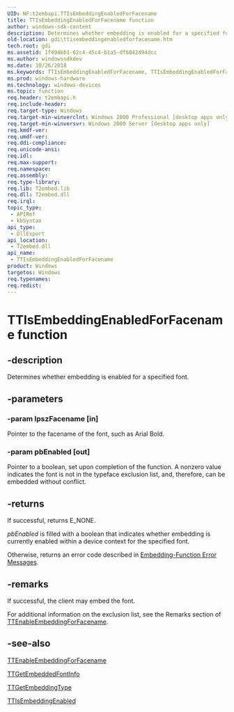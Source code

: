 ```yaml
---
UID: NF:t2embapi.TTIsEmbeddingEnabledForFacename
title: TTIsEmbeddingEnabledForFacename function
author: windows-sdk-content
description: Determines whether embedding is enabled for a specified font.
old-location: gdi\ttisembeddingenabledforfacename.htm
tech.root: gdi
ms.assetid: 1f494bb1-62c4-45c4-b1a5-df6842d94dcc
ms.author: windowssdkdev
ms.date: 10/26/2018
ms.keywords: TTIsEmbeddingEnabledForFacename, TTIsEmbeddingEnabledForFacename function [Windows GDI], _win32_TTIsEmbeddingEnabledForFacename, gdi.ttisembeddingenabledforfacename, t2embapi/TTIsEmbeddingEnabledForFacename
ms.prod: windows-hardware
ms.technology: windows-devices
ms.topic: function
req.header: t2embapi.h
req.include-header: 
req.target-type: Windows
req.target-min-winverclnt: Windows 2000 Professional [desktop apps only]
req.target-min-winversvr: Windows 2000 Server [desktop apps only]
req.kmdf-ver: 
req.umdf-ver: 
req.ddi-compliance: 
req.unicode-ansi: 
req.idl: 
req.max-support: 
req.namespace: 
req.assembly: 
req.type-library: 
req.lib: T2embed.lib
req.dll: T2embed.dll
req.irql: 
topic_type:
 - APIRef
 - kbSyntax
api_type:
 - DllExport
api_location:
 - T2embed.dll
api_name:
 - TTIsEmbeddingEnabledForFacename
product: Windows
targetos: Windows
req.typenames: 
req.redist: 
---
```


# TTIsEmbeddingEnabledForFacename function


## -description


Determines whether embedding is enabled for a specified font.


## -parameters




### -param lpszFacename [in]

Pointer to the facename of the font, such as Arial Bold.


### -param pbEnabled [out]

Pointer to a boolean, set upon completion of the function. A nonzero value indicates the font is not in the typeface exclusion list, and, therefore, can be embedded without conflict.


## -returns



If successful, returns E_NONE.

<i>pbEnabled</i> is filled with a boolean that indicates whether embedding is currently enabled within a device context for the specified font.

Otherwise, returns an error code described in <a href="https://msdn.microsoft.com/71effafe-55a9-40ed-81c7-07278eba32d3">Embedding-Function Error Messages</a>.




## -remarks



If successful, the client may embed the font.

For additional information on the exclusion list, see the Remarks section of <a href="https://msdn.microsoft.com/05d74bfb-28c4-4e1a-9e18-df868f8fa784">TTEnableEmbeddingForFacename</a>.




## -see-also




<a href="https://msdn.microsoft.com/05d74bfb-28c4-4e1a-9e18-df868f8fa784">TTEnableEmbeddingForFacename</a>



<a href="https://msdn.microsoft.com/0ce9ade0-df5b-4a2a-adf6-ca641e27d2bd">TTGetEmbeddedFontInfo</a>



<a href="https://msdn.microsoft.com/c442447f-221d-4bce-9749-fb9fbe333808">TTGetEmbeddingType</a>



<a href="https://msdn.microsoft.com/f1e3112b-d840-45eb-bb99-416319ed9e15">TTIsEmbeddingEnabled</a>
 

 

